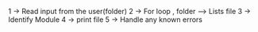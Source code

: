 1 -> Read input from the user(folder)
2 -> For loop , folder --> Lists file
3 -> Identify Module
4 -> print file
5 -> Handle any known errors 